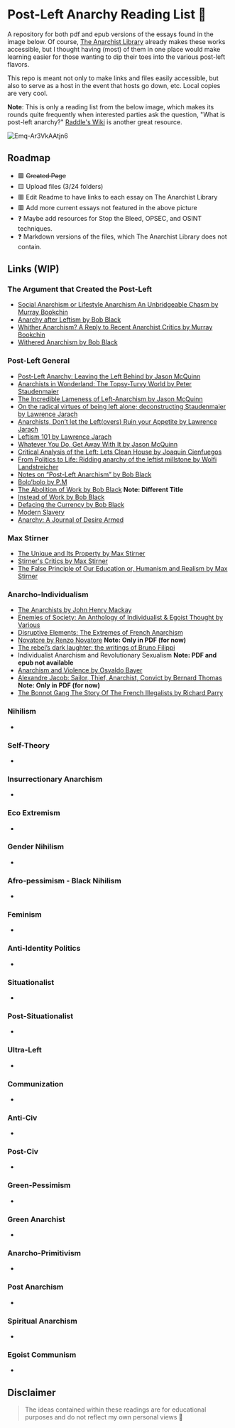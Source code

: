 # Post-Left Anarchy Reading List 🏴

A repository for both pdf and epub versions of the essays found in the image below. Of course, [The Anarchist Library](https://theanarchistlibrary.org/special/index) already makes these works accessible, but I thought having (most) of them in one place would make learning easier for those wanting to dip their toes into the various post-left flavors.

This repo is meant not only to make links and files easily accessible, but also to serve as a host in the event that hosts go down, etc. Local copies are very cool. 

**Note**: This is only a reading list from the below image, which makes its rounds quite frequently when interested parties ask the question, "What is post-left anarchy?" [Raddle's Wiki](https://raddle.me/wiki) is another great resource.

![Emq-Ar3VkAAtjn6](https://user-images.githubusercontent.com/109400458/179336945-a9525890-5d16-49b1-ae03-33087a7e6f8f.jpg)

## Roadmap
- 🟩 ~~Created Page~~
- 🟨 Upload files (3/24 folders)
- 🟥 Edit Readme to have links to each essay on The Anarchist Library
- 🟥 Add more current essays not featured in the above picture
- ❓ Maybe add resources for Stop the Bleed, OPSEC, and OSINT techniques. 
- ❓ Markdown versions of the files, which The Anarchist Library does not contain.

## Links (WIP)

### The Argument that Created the Post-Left
- [Social Anarchism or Lifestyle Anarchism An Unbridgeable Chasm by Murray Bookchin](https://theanarchistlibrary.org/library/murray-bookchin-social-anarchism-or-lifestyle-anarchism-an-unbridgeable-chasm)
- [Anarchy after Leftism by Bob Black](https://theanarchistlibrary.org/library/bob-black-anarchy-after-leftism)
- [Whither Anarchism? A Reply to Recent Anarchist Critics by Murray Bookchin](https://archive.org/details/al_Murray_Bookchin_Whither_Anarchism_A_Reply_to_Recent_Anarchist_Critics_a4)
- [Withered Anarchism by Bob Black](https://theanarchistlibrary.org/library/bob-black-withered-anarchism)
### Post-Left General
- [Post-Left Anarchy: Leaving the Left Behind by Jason McQuinn](https://theanarchistlibrary.org/library/jason-mcquinn-post-left-anarchy-leaving-the-left-behind)
- [Anarchists in Wonderland: The Topsy-Turvy World by Peter Staudenmaier](https://theanarchistlibrary.org/library/peter-staudenmaier-anarchists-in-wonderland-the-topsy-turvy-world)
- [The Incredible Lameness of Left-Anarchism by Jason McQuinn](https://theanarchistlibrary.org/library/jason-mcquinn-the-incredible-lameness-of-left-anarchism)
- [On the radical virtues of being left alone; deconstructing Staudenmaier by Lawrence Jarach](https://theanarchistlibrary.org/library/lawrence-jarach-on-the-radical-virtues-of-being-left-alone-deconstructing-staudenmaier)
- [Anarchists, Don’t let the Left(overs) Ruin your Appetite by Lawrence Jarach](https://theanarchistlibrary.org/library/lawrence-jarach-anarchists-don-t-let-the-left-overs-ruin-your-appetite)
- [Leftism 101 by Lawrence Jarach](https://theanarchistlibrary.org/library/lawrence-jarach-leftism-101)
- [Whatever You Do, Get Away With It by Jason McQuinn](https://theanarchistlibrary.org/library/jason-mcquinn-whatever-you-do-get-away-with-it)
- [Critical Analysis of the Left: Lets Clean House by Joaquin Cienfuegos](https://theanarchistlibrary.org/library/joaquin-cienfuegos-critical-analysis-of-the-left-lets-clean-house)
- [From Politics to Life: Ridding anarchy of the leftist millstone by Wolfi Landstreicher](https://theanarchistlibrary.org/library/wolfi-landstreicher-from-politics-to-life-ridding-anarchy-of-the-leftist-millstone)
- [Notes on “Post-Left Anarchism” by Bob Black](https://theanarchistlibrary.org/library/bob-black-notes-on-post-left-anarchism)
- [Bolo’bolo by P.M](https://theanarchistlibrary.org/library/p-m-bolo-bolo)
- [The Abolition of Work by Bob Black](https://theanarchistlibrary.org/library/bob-black-the-abolition-of-work/) **Note: Different Title**
- [Instead of Work by Bob Black](https://archive.org/details/InsteadOfWork)
- [Defacing the Currency by Bob Black](https://archive.org/details/BlackDefacingTheCurrencySelectedWritings19922012)
- [Modern Slavery](https://modernslavery.calpress.org/)
- [Anarchy: A Journal of Desire Armed](https://anarchymag.org/)
### Max Stirner
- [The Unique and Its Property by Max Stirner](https://theanarchistlibrary.org/library/max-stirner-the-unique-and-its-property)
- [Stirner's Critics by Max Stirner](https://theanarchistlibrary.org/library/max-stirner-stirner-s-critics)
- [The False Principle of Our Education or, Humanism and Realism by Max Stirner](https://theanarchistlibrary.org/library/max-stirner-the-false-principle-of-our-education)
### Anarcho-Individualism
- [The Anarchists by John Henry Mackay](https://theanarchistlibrary.org/library/john-henry-mackay-the-anarchists-a-picture-of-civilization-at-the-close-of-the-nineteenth-centu)
- [Enemies of Society: An Anthology of Individualist & Egoist Thought by Various](https://theanarchistlibrary.org/library/jarach-enemies-of-society-an-anthology-of-individualist-and-egoist-thought)
- [Disruptive Elements: The Extremes of French Anarchism](https://archive.org/details/DisruptiveElements)
- [Novatore by Renzo Novatore](https://files.libcom.org/files/Novatore%20-%20The%20Collected%20Writings%20of%20Renzo%20Novatore.pdf) **Note: Only in PDF (for now)**
- [The rebel’s dark laughter: the writings of Bruno Filippi](https://theanarchistlibrary.org/library/bruno-filippi-the-rebel-s-dark-laughter-the-writings-of-bruno-filippi)
- Individualist Anarchism and Revolutionary Sexualism **Note: PDF and epub not available**
- [Anarchism and Violence by Osvaldo Bayer](https://theanarchistlibrary.org/library/osvaldo-bayer-anarchism-and-violence-severino-di-giovanni-in-argentina-1923-1931)
- [Alexandre Jacob: Sailor, Thief, Anarchist, Convict by Bernard Thomas](https://libcom.org/article/lives-sailor-thief-anarchist-convict-alexandre-1879-1954-volume-1-bernard-thomas) **Note: Only in PDF (for now)**
- [The Bonnot Gang The Story Of The French Illegalists by Richard Parry](https://theanarchistlibrary.org/library/richard-parry-the-bonnot-gang-the-story-of-the-french-illegalists)
### Nihilism
- 
### Self-Theory
- 
### Insurrectionary Anarchism
- 
### Eco Extremism
- 
### Gender Nihilism
- 
### Afro-pessimism - Black Nihilism
- 
### Feminism
- 
### Anti-Identity Politics
- 
### Situationalist
- 
### Post-Situationalist
- 
### Ultra-Left
- 
### Communization
- 
### Anti-Civ
- 
### Post-Civ
- 
### Green-Pessimism
- 
### Green Anarchist
- 
### Anarcho-Primitivism
- 
### Post Anarchism
- 
### Spiritual Anarchism
- 
### Egoist Communism
- 

## Disclaimer
> The ideas contained within these readings are for educational purposes and do not reflect my own personal views 🖤

